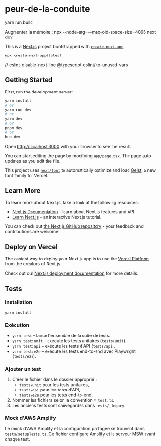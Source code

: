 # peur-de-la-conduite

yarn run build

Augmenter la mémoire : npx --node-arg=--max-old-space-size=4096 next dev

This is a [Next.js](https://nextjs.org) project bootstrapped with [`create-next-app`](https://nextjs.org/docs/app/api-reference/cli/create-next-app).

```bash
npx create-next-app@latest
```

// eslint-disable-next-line @typescript-eslint/no-unused-vars

## Getting Started

First, run the development server:

```bash
yarn install
# or
yarn run dev
# or
yarn dev
# or
pnpm dev
# or
bun dev
```

Open [http://localhost:3000](http://localhost:3000) with your browser to see the result.

You can start editing the page by modifying `app/page.tsx`. The page auto-updates as you edit the file.

This project uses [`next/font`](https://nextjs.org/docs/app/building-your-application/optimizing/fonts) to automatically optimize and load [Geist](https://vercel.com/font), a new font family for Vercel.

## Learn More

To learn more about Next.js, take a look at the following resources:

- [Next.js Documentation](https://nextjs.org/docs) - learn about Next.js features and API.
- [Learn Next.js](https://nextjs.org/learn) - an interactive Next.js tutorial.

You can check out [the Next.js GitHub repository](https://github.com/vercel/next.js) - your feedback and contributions are welcome!

## Deploy on Vercel

The easiest way to deploy your Next.js app is to use the [Vercel Platform](https://vercel.com/new?utm_medium=default-template&filter=next.js&utm_source=create-next-app&utm_campaign=create-next-app-readme) from the creators of Next.js.

Check out our [Next.js deployment documentation](https://nextjs.org/docs/app/building-your-application/deploying) for more details.

## Tests

### Installation

```bash
yarn install
```

### Exécution

- `yarn test` – lance l'ensemble de la suite de tests.
- `yarn test:unit` – exécute les tests unitaires (`tests/unit`).
- `yarn test:api` – exécute les tests d'API (`tests/api`).
- `yarn test:e2e` – exécute les tests end-to-end avec Playwright (`tests/e2e`).

### Ajouter un test

1. Créer le fichier dans le dossier approprié :
    - `tests/unit` pour les tests unitaires,
    - `tests/api` pour les tests d'API,
    - `tests/e2e` pour les tests end-to-end.
2. Nommer les fichiers selon la convention `*.test.ts`.
3. Les anciens tests sont sauvegardés dans `tests/_legacy`.

### Mock d'AWS Amplify

Le mock d'AWS Amplify et la configuration partagée se trouvent dans `tests/setupTests.ts`.
Ce fichier configure Amplify et le serveur MSW avant chaque test.
